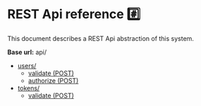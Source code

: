 # REST Api reference #️⃣

This document describes a REST Api abstraction of this system.

**Base url:** api/

- [users/](./01_Users/index.md)
  - [validate (POST)](./01_Users/01_validate.md)
  - [authorize (POST)](./01_Users/02_authorize.md)
- [tokens/](./02_Token/index.md)
  - [validate (POST)](./02_Token/01_validate.md)
